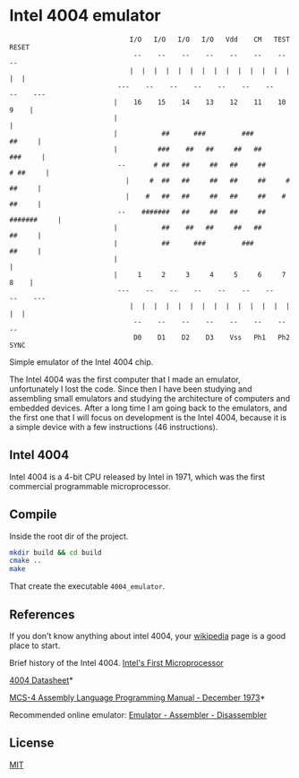 # Intel 4004 emulator
```text
                              I/O   I/O   I/O   I/O   Vdd    CM   TEST  RESET
                               --    --    --    --    --    --    --    --
                              |  |  |  |  |  |  |  |  |  |  |  |  |  |  |  |
                           ---    --    --    --    --    --    --    --    ---
                          |    16    15    14    13    12    11    10     9    |
                          |                                                    |
                          |           ##      ###         ###           ##     |
                          |          ###    ##   ##     ##   ##        ###     |
                           --       # ##   ##     ##   ##     ##      # ##     |
                             |     #  ##   ##     ##   ##     ##     #  ##     |
                             |    #   ##   ##     ##   ##     ##    #   ##     |
                           --    #######   ##     ##   ##     ##   #######     |
                          |           ##    ##   ##     ##   ##         ##     |
                          |           ##      ###         ###           ##     |
                          |                                                    |
                          |     1     2     3     4     5     6     7     8    |
                           ---    --    --    --    --    --    --    --    ---
                              |  |  |  |  |  |  |  |  |  |  |  |  |  |  |  |
                               --    --    --    --    --    --    --    --
                               D0    D1    D2    D3    Vss   Ph1   Ph2  SYNC
```
Simple emulator of the Intel 4004 chip.

The Intel 4004 was the first computer that I made an emulator, unfortunately I lost the code. Since then I have been studying and assembling small emulators and studying the architecture of computers and embedded devices. After a long time I am going back to the emulators, and the first one that I will focus on development is the Intel 4004, because it is a simple device with a few instructions (46 instructions).

## Intel 4004

Intel 4004 is a 4-bit CPU released by Intel in 1971, which was the first commercial programmable microprocessor.

## Compile

Inside the root dir of the project.

```sh
mkdir build && cd build
cmake ..
make
```

That create the executable ```4004_emulator```.

## References

If you don't know anything about intel 4004, your [wikipedia](https://en.wikipedia.org/wiki/Intel_4004) page is a good place to start.

Brief history of the Intel 4004. [Intel's First Microprocessor](https://www.intel.com/content/www/us/en/history/museum-story-of-intel-4004.html)

[4004 Datasheet](https://datasheet4u.com/datasheet-pdf/Intel/4004/pdf.php?id=787753)*

[MCS-4 Assembly Language Programming Manual - December 1973](http://www.nj7p.org/Manuals/PDFs/Intel/MCS-4_ALPM_Dec73.pdf)*

Recommended online emulator: [Emulator - Assembler - Disassembler](http://e4004.szyc.org/)

## License

[MIT](./LICENSE)
